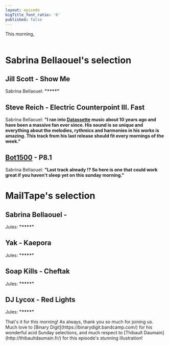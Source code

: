 ```yaml
---
layout: episode
bigTitle_font_ratio: '6'
published: false
---
```

<p id="introduction"> This morning, 
<br><br>

</p>


# Sabrina Bellaouel's selection

## Jill Scott - Show Me
Sabrina Bellaouel: **"****"**

## Steve Reich - Electric Counterpoint III. Fast
Sabrina Bellaouel: **"**I ran into [Datassette](https://datassette.bandcamp.com/) music about 10 years ago and have been a massive fan ever since. His sound is so unique and everything about the melodies, rythmics and harmonies in his works is amazing. This track from his last release should fit every mornings of the week.**"**

## [Bot1500](https://bot1500.bandcamp.com/) - P8.1
Sabrina Bellaouel: **"**Last track already !? So here is one that could work great if you haven't sleep yet on this sunday morning.**"**


# MailTape's selection

## Sabrina Bellaouel -
Jules: **"****"**

## Yak - Kaepora
Jules: **"****"**

## Soap Kills - Cheftak
Jules: **"****"**

## DJ Lycox - Red Lights
Jules: **"****"**


<p id="outroduction">That's it for this morning! As always, thank you so much for joining us. Much love to [Binary Digit](https://binarydigit.bandcamp.com/) for his wonderful acid Sunday selections, and much respect to [Thibault Daumain](http://thibaultdaumain.fr/) for this episode's stunning illustration!</p>
